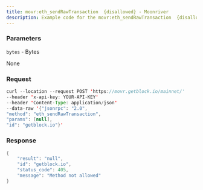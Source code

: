 ```yaml
---
title: movr:eth_sendRawTransaction  {disallowed} - Moonriver
description: Example code for the movr:eth_sendRawTransaction  {disallowed} json-rpc method. Сomplete guide on how to use movr:eth_sendRawTransaction  {disallowed} json-rpc in GetBlock.io Web3 documentation.
---
```


### Parameters


`bytes` - Bytes

None

### Request

``` java
curl --location --request POST 'https://movr.getblock.io/mainnet/' 
--header 'x-api-key: YOUR-API-KEY' 
--header 'Content-Type: application/json' 
--data-raw '{"jsonrpc": "2.0",
"method": "eth_sendRawTransaction",
"params": [null],
"id": "getblock.io"}'
```

###  Response

``` java
{
    "result": "null",
    "id": "getblock.io",
    "status_code": 405,
    "message": "Method not allowed"
}
```

